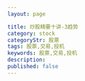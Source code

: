 ```yaml
---
layout: page

title: 炒股精要十讲-3趋势
category: stock
categoryStr: 股票
tags: 股票,交易,投机
keywords: 股票,交易,投机
description:
published: false
---
```


